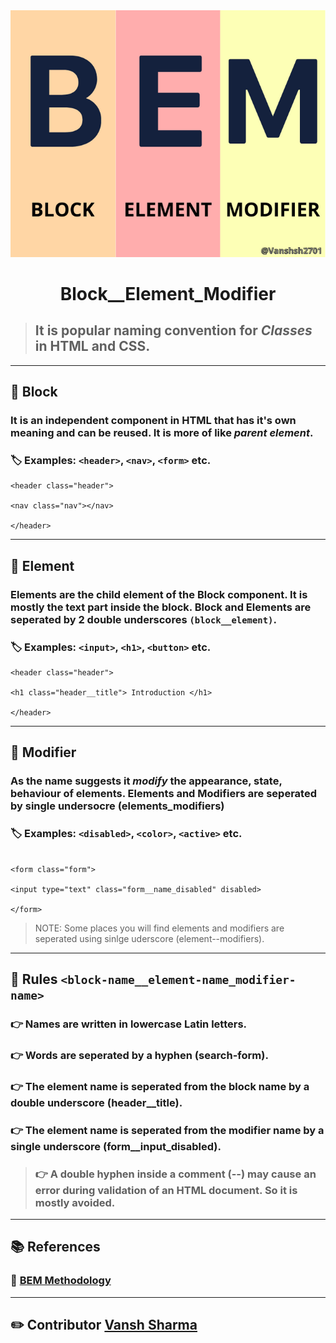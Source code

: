 <div align="center"><img src= "Images\BEM.png"></div>

<div align="center"><h1>Block__Element_Modifier</h1></div>


> ## It is popular naming convention for ***Classes*** in **HTML** and **CSS**.

***

## :pushpin: Block
### It is an independent component in HTML that has it's own meaning and can be reused. It is more of like *parent element*.
### :label: Examples: `<header>`, `<nav>`, `<form>` etc.

```
<header class="header">

<nav class="nav"></nav>

</header>

```

*** 

## :pushpin: Element
### Elements are the child element of the **Block** component. It is mostly the text part inside the block. **Block and Elements are seperated by 2 double underscores `(block__element)`**.
### :label: Examples: `<input>`, `<h1>`, `<button>` etc.

```
<header class="header">

<h1 class="header__title"> Introduction </h1>

</header>

```

***

## :pushpin: Modifier
### As the name suggests it ***modify*** the appearance, state, behaviour of elements. **Elements and Modifiers are seperated by single undersocre (elements_modifiers)**
### :label: Examples: `<disabled>`, `<color>`, `<active>` etc.

```

<form class="form">

<input type="text" class="form__name_disabled" disabled>

</form>
```
> NOTE: Some places you will find elements and modifiers are seperated using sinlge uderscore (element--modifiers).


***
## :scroll: Rules `<block-name__element-name_modifier-name>`

### :point_right: Names are written in lowercase Latin letters.
### :point_right: Words are seperated by a hyphen (search-form).
### :point_right: The **element** name is seperated from the **block** name by a double underscore (header__title).
### :point_right: The **element** name is seperated from the **modifier** name by a single underscore (form__input_disabled).
> ### :point_right: A double hyphen inside a comment (--) may cause an error during validation of an HTML document. So it is mostly avoided.

***
## :books: References
### :round_pushpin: [BEM Methodology](https://en.bem.info/methodology/)

***
## :pencil2: Contributor [Vansh Sharma](https://github.com/VanshSh)
